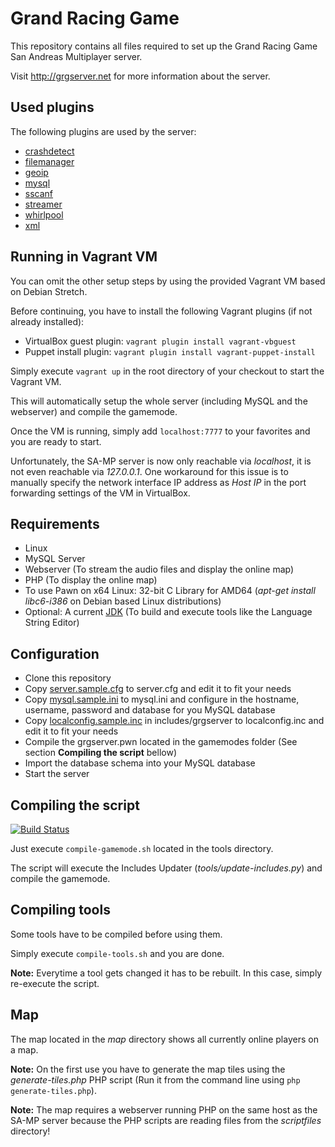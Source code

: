 # Grand Racing Game

This repository contains all files required to set up the Grand Racing Game San Andreas Multiplayer server.

Visit http://grgserver.net for more information about the server.

## Used plugins

The following plugins are used by the server:

 * [crashdetect](http://forum.sa-mp.com/showthread.php?t=262796)
 * [filemanager](http://forum.sa-mp.com/showthread.php?t=92246)
 * [geoip](http://forum.sa-mp.com/showthread.php?t=32509)
 * [mysql](http://forum.sa-mp.com/showthread.php?t=56564)
 * [sscanf](http://forum.sa-mp.com/showthread.php?t=120356)
 * [streamer](http://forum.sa-mp.com/showthread.php?t=102865)
 * [whirlpool](http://forum.sa-mp.com/showthread.php?t=65290)
 * [xml](http://forum.sa-mp.com/showthread.php?t=372521)

## Running in Vagrant VM

You can omit the other setup steps by using the provided Vagrant VM based on Debian Stretch.

Before continuing, you have to install the following Vagrant plugins (if not already installed):

* VirtualBox guest plugin: `vagrant plugin install vagrant-vbguest`
* Puppet install plugin: `vagrant plugin install vagrant-puppet-install`

Simply execute `vagrant up` in the root directory of your checkout to start the Vagrant VM.

This will automatically setup the whole server (including MySQL and the webserver) and compile the gamemode.

Once the VM is running, simply add `localhost:7777` to your favorites and you are ready to start.

Unfortunately, the SA-MP server is now only reachable via *localhost*, it is not even reachable via *127.0.0.1*. One workaround for this issue is to manually specify the network interface IP address as *Host IP* in the port forwarding settings of the VM in VirtualBox.

## Requirements

  * Linux
  * MySQL Server
  * Webserver (To stream the audio files and display the online map)
  * PHP (To display the online map)
  * To use Pawn on x64 Linux: 32-bit C Library for AMD64 (*apt-get install libc6-i386* on Debian based Linux distributions)
  * Optional: A current [JDK](http://www.oracle.com/technetwork/java/javase/downloads/index.html) (To build and execute tools like the Language String Editor)

## Configuration

  * Clone this repository
  * Copy [server.sample.cfg](server.sample.cfg) to server.cfg and edit it to fit your needs
  * Copy [mysql.sample.ini](mysql.sample.ini) to mysql.ini and configure in the hostname, username, password and database for you MySQL database
  * Copy [localconfig.sample.inc](includes/grgserver/localconfig.sample.inc) in includes/grgserver to localconfig.inc and edit it to fit your needs
  * Compile the grgserver.pwn located in the gamemodes folder (See section **Compiling the script** bellow)
  * Import the database schema into your MySQL database
  * Start the server

## Compiling the script

[![Build Status](https://travis-ci.org/GRGServer/SAMPRacing.svg)](https://travis-ci.org/GRGServer/SAMPRacing)

Just execute `compile-gamemode.sh` located in the tools directory.

The script will execute the Includes Updater (*tools/update-includes.py*) and compile the gamemode.

## Compiling tools

Some tools have to be compiled before using them.

Simply execute `compile-tools.sh` and you are done.

**Note:** Everytime a tool gets changed it has to be rebuilt. In this case, simply re-execute the script.

## Map

The map located in the *map* directory shows all currently online players on a map.

**Note:** On the first use you have to generate the map tiles using the *generate-tiles.php* PHP script (Run it from the command line using `php generate-tiles.php`).

**Note:** The map requires a webserver running PHP on the same host as the SA-MP server because the PHP scripts are reading files from the *scriptfiles* directory!